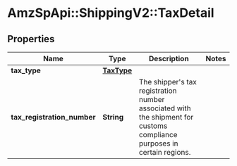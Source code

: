 # AmzSpApi::ShippingV2::TaxDetail

## Properties
Name | Type | Description | Notes
------------ | ------------- | ------------- | -------------
**tax_type** | [**TaxType**](TaxType.md) |  | 
**tax_registration_number** | **String** | The shipper&#x27;s tax registration number associated with the shipment for customs compliance purposes in certain regions. | 

